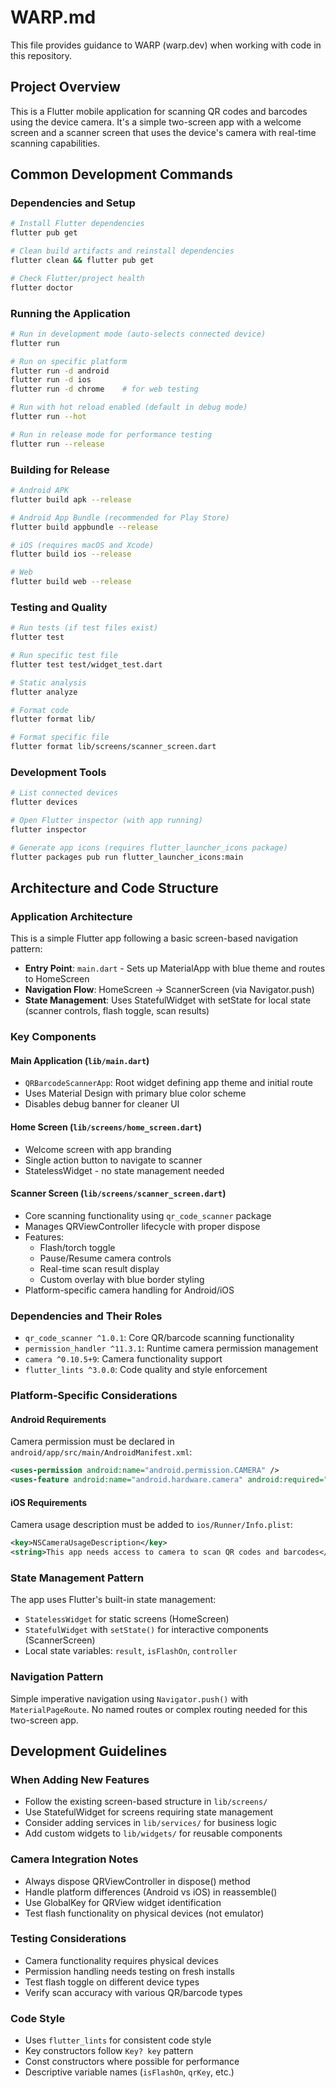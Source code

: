 # WARP.md

This file provides guidance to WARP (warp.dev) when working with code in this repository.

## Project Overview

This is a Flutter mobile application for scanning QR codes and barcodes using the device camera. It's a simple two-screen app with a welcome screen and a scanner screen that uses the device's camera with real-time scanning capabilities.

## Common Development Commands

### Dependencies and Setup
```bash
# Install Flutter dependencies
flutter pub get

# Clean build artifacts and reinstall dependencies
flutter clean && flutter pub get

# Check Flutter/project health
flutter doctor
```

### Running the Application
```bash
# Run in development mode (auto-selects connected device)
flutter run

# Run on specific platform
flutter run -d android
flutter run -d ios
flutter run -d chrome    # for web testing

# Run with hot reload enabled (default in debug mode)
flutter run --hot

# Run in release mode for performance testing
flutter run --release
```

### Building for Release
```bash
# Android APK
flutter build apk --release

# Android App Bundle (recommended for Play Store)
flutter build appbundle --release

# iOS (requires macOS and Xcode)
flutter build ios --release

# Web
flutter build web --release
```

### Testing and Quality
```bash
# Run tests (if test files exist)
flutter test

# Run specific test file
flutter test test/widget_test.dart

# Static analysis
flutter analyze

# Format code
flutter format lib/

# Format specific file
flutter format lib/screens/scanner_screen.dart
```

### Development Tools
```bash
# List connected devices
flutter devices

# Open Flutter inspector (with app running)
flutter inspector

# Generate app icons (requires flutter_launcher_icons package)
flutter packages pub run flutter_launcher_icons:main
```

## Architecture and Code Structure

### Application Architecture
This is a simple Flutter app following a basic screen-based navigation pattern:

- **Entry Point**: `main.dart` - Sets up MaterialApp with blue theme and routes to HomeScreen
- **Navigation Flow**: HomeScreen → ScannerScreen (via Navigator.push)
- **State Management**: Uses StatefulWidget with setState for local state (scanner controls, flash toggle, scan results)

### Key Components

#### Main Application (`lib/main.dart`)
- `QRBarcodeScannerApp`: Root widget defining app theme and initial route
- Uses Material Design with primary blue color scheme
- Disables debug banner for cleaner UI

#### Home Screen (`lib/screens/home_screen.dart`)
- Welcome screen with app branding
- Single action button to navigate to scanner
- StatelessWidget - no state management needed

#### Scanner Screen (`lib/screens/scanner_screen.dart`)
- Core scanning functionality using `qr_code_scanner` package
- Manages QRViewController lifecycle with proper dispose
- Features:
  - Flash/torch toggle
  - Pause/Resume camera controls
  - Real-time scan result display
  - Custom overlay with blue border styling
- Platform-specific camera handling for Android/iOS

### Dependencies and Their Roles
- `qr_code_scanner ^1.0.1`: Core QR/barcode scanning functionality
- `permission_handler ^11.3.1`: Runtime camera permission management  
- `camera ^0.10.5+9`: Camera functionality support
- `flutter_lints ^3.0.0`: Code quality and style enforcement

### Platform-Specific Considerations

#### Android Requirements
Camera permission must be declared in `android/app/src/main/AndroidManifest.xml`:
```xml
<uses-permission android:name="android.permission.CAMERA" />
<uses-feature android:name="android.hardware.camera" android:required="true" />
```

#### iOS Requirements  
Camera usage description must be added to `ios/Runner/Info.plist`:
```xml
<key>NSCameraUsageDescription</key>
<string>This app needs access to camera to scan QR codes and barcodes</string>
```

### State Management Pattern
The app uses Flutter's built-in state management:
- `StatelessWidget` for static screens (HomeScreen)
- `StatefulWidget` with `setState()` for interactive components (ScannerScreen)
- Local state variables: `result`, `isFlashOn`, `controller`

### Navigation Pattern
Simple imperative navigation using `Navigator.push()` with `MaterialPageRoute`. No named routes or complex routing needed for this two-screen app.

## Development Guidelines

### When Adding New Features
- Follow the existing screen-based structure in `lib/screens/`
- Use StatefulWidget for screens requiring state management
- Consider adding services in `lib/services/` for business logic
- Add custom widgets to `lib/widgets/` for reusable components

### Camera Integration Notes
- Always dispose QRViewController in dispose() method
- Handle platform differences (Android vs iOS) in reassemble()
- Use GlobalKey for QRView widget identification
- Test flash functionality on physical devices (not emulator)

### Testing Considerations
- Camera functionality requires physical devices
- Permission handling needs testing on fresh installs
- Test flash toggle on different device types
- Verify scan accuracy with various QR/barcode types

### Code Style
- Uses `flutter_lints` for consistent code style
- Key constructors follow `Key? key` pattern
- Const constructors where possible for performance
- Descriptive variable names (`isFlashOn`, `qrKey`, etc.)